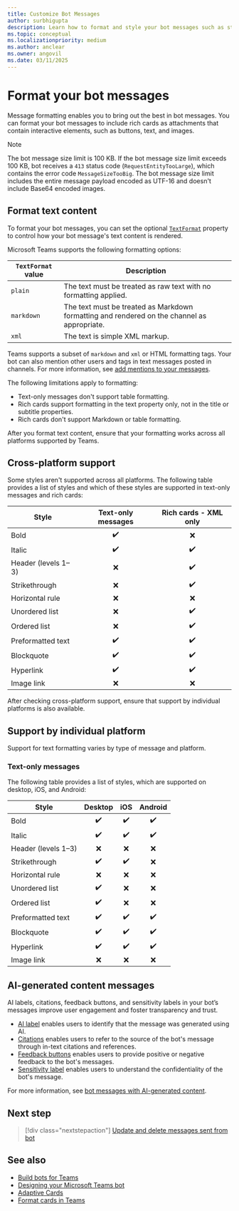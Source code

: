 ```yaml
---
title: Customize Bot Messages
author: surbhigupta
description: Learn how to format and style your bot messages such as strikethrough, ordered and unordered list, hyperlink, or image link. Understand cross-platform support.
ms.topic: conceptual
ms.localizationpriority: medium
ms.author: anclear
ms.owner: angovil
ms.date: 03/11/2025
---
```

# Format your bot messages

Message formatting enables you to bring out the best in bot messages. You can format your bot messages to include rich cards as attachments that contain interactive elements, such as buttons, text, and images.

> [!NOTE]
> The bot message size limit is 100 KB. If the bot message size limit exceeds 100 KB, bot receives a `413` status code (`RequestEntityTooLarge`), which contains the error code `MessageSizeTooBig`. The bot message size limit includes the entire message payload encoded as UTF-16 and doesn't include Base64 encoded images.

## Format text content

To format your bot messages, you can set the optional [`TextFormat`](/bot-framework/dotnet/bot-builder-dotnet-create-messages#customizing-a-message) property to control how your bot message's text content is rendered.

Microsoft Teams supports the following formatting options:

| `TextFormat` value | Description |
| --- | --- |
| `plain` | The text must be treated as raw text with no formatting applied.|
| `markdown` | The text must be treated as Markdown formatting and rendered on the channel as appropriate. |
| `xml` | The text is simple XML markup. |

Teams supports a subset of `markdown` and `xml` or HTML formatting tags. Your bot can also mention other users and tags in text messages posted in channels. For more information, see [add mentions to your messages](~/bots/how-to/conversations/channel-and-group-conversations.md#add-mentions-to-your-messages).

The following limitations apply to formatting:

* Text-only messages don't support table formatting.
* Rich cards support formatting in the text property only, not in the title or subtitle properties.
* Rich cards don't support Markdown or table formatting.

After you format text content, ensure that your formatting works across all platforms supported by Teams.

## Cross-platform support

Some styles aren't supported across all platforms. The following table provides a list of styles and which of these styles are supported in text-only messages and rich cards:

| Style                     | Text-only messages | Rich cards - XML only |
| ---                       | :---: | :---: |
| Bold                      | ✔️️ | ❌ |
| Italic                    | ✔️ | ✔️ |
| Header (levels 1&ndash;3) | ❌ | ✔️ |
| Strikethrough             | ❌ | ✔️ |
| Horizontal rule           | ❌ | ❌ |
| Unordered list            | ❌ | ✔️ |
| Ordered list              | ❌ | ✔️ |
| Preformatted text         | ✔️ | ✔️ |
| Blockquote                | ✔️ | ✔️ |
| Hyperlink                 | ✔️ | ✔️ |
| Image link                | ❌ | ❌ |

After checking cross-platform support, ensure that support by individual platforms is also available.

## Support by individual platform

Support for text formatting varies by type of message and platform.

### Text-only messages

The following table provides a list of styles, which are supported on desktop, iOS, and Android:

| Style                     | Desktop | iOS | Android |
| ---                       | :---: | :---: | :---: |
| Bold                      | ✔️ | ✔️ | ✔️ |
| Italic                    | ✔️ | ✔️ | ✔️ |
| Header (levels 1&ndash;3) | ❌ | ❌ | ❌ |
| Strikethrough             | ✔️ | ✔️ | ❌ |
| Horizontal rule           | ❌ | ❌ | ❌ |
| Unordered list            | ✔️ | ❌ | ❌ |
| Ordered list              | ✔️ | ❌ | ❌ |
| Preformatted text         | ✔️ | ✔️ | ✔️ |
| Blockquote                | ✔️ | ✔️ | ✔️ |
| Hyperlink                 | ✔️ | ✔️ | ✔️ |
| Image link                | ❌ | ❌ | ❌ |

## AI-generated content messages

AI labels, citations, feedback buttons, and sensitivity labels in your bot’s messages improve user engagement and foster transparency and trust.

* [AI label](format-ai-bot-messages.md#ai-label) enables users to identify that the message was generated using AI.
* [Citations](format-ai-bot-messages.md#citations) enables users to refer to the source of the bot's message through in-text citations and references.
* [Feedback buttons](format-ai-bot-messages.md#feedback-buttons) enables users to provide positive or negative feedback to the bot's messages.
* [Sensitivity label](format-ai-bot-messages.md#sensitivity-label) enables users to understand the confidentiality of the bot's message.

For more information, see [bot messages with AI-generated content](format-ai-bot-messages.md).

## Next step

> [!div class="nextstepaction"]
> [Update and delete messages sent from bot](update-and-delete-bot-messages.md)

## See also

* [Build bots for Teams](../what-are-bots.md)
* [Designing your Microsoft Teams bot](../design/bots.md)
* [Adaptive Cards](../../task-modules-and-cards/what-are-cards.md#adaptive-cards)
* [Format cards in Teams](../../task-modules-and-cards/cards/cards-format.md)
